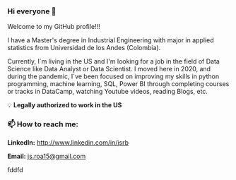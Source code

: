 ### **Hi everyone** 👋

Welcome to my GitHub profile!!!

I have a Master's degree in Industrial Engineering with major in applied statistics from Universidad de los Andes (Colombia).

Currently, I´m living in the US and I'm looking for a job in the field of Data Science like Data Analyst or Data Scientist. I moved here in 2020, and during the pandemic, I´ve been focused on improving my skills in python programming, machine learning, SQL, Power BI through completing courses or tracks in DataCamp, watching Youtube videos, reading Blogs, etc.

:bulb: **Legally authorized to work in the US**

### 📫 How to reach me:


**LinkedIn:** http://www.linkedin.com/in/jsrb

**Email:** js.roa15@gmail.com





<!--
**jsroa15/jsroa15** is a ✨ _special_ ✨ repository because its `README.md` (this file) appears on your GitHub profile.

Here are some ideas to get you started:

- 🔭 I’m currently working on ...
- 🌱 I’m currently learning ...
- 👯 I’m looking to collaborate on ...
- 🤔 I’m looking for help with ...
- 💬 Ask me about ...
- 📫 How to reach me: ...
- 😄 Pronouns: ...
- ⚡ Fun fact: ...
-->
fddfd

